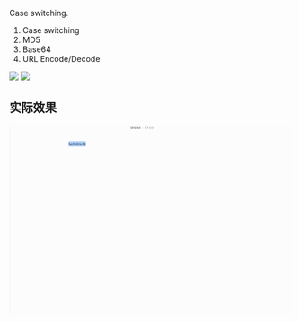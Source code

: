 Case switching.

1. Case switching
2. MD5
3. Base64
4. URL Encode/Decode


![](https://img.shields.io/badge/version-v0.6-green?style=for-the-badge)
[![](https://img.shields.io/badge/download-click-blue?style=for-the-badge)](https://github.com/alanhg/alfred-workflows/raw/master/string-manipulation/String%20Manipulation.alfredworkflow)



<!-- more -->


## 实际效果

![](./screenshot.gif)
